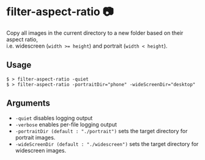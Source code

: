 # filter-aspect-ratio 📷
Copy all images in the current directory to a new folder based on their aspect ratio,  
i.e. widescreen (`width >= height`) and portrait (`width < height`).


## Usage
`$ > filter-aspect-ratio -quiet`  
`$ > filter-aspect-ratio -portraitDir="phone" -wideScreenDir="desktop"`

## Arguments
- `-quiet` disables logging output
- `-verbose` enables per-file logging output
- `-portraitDir (default : "./portrait")` sets the target directory for portrait images.
- `-wideScreenDir (default : "./widescreen")` sets the target directory for widescreen images.
